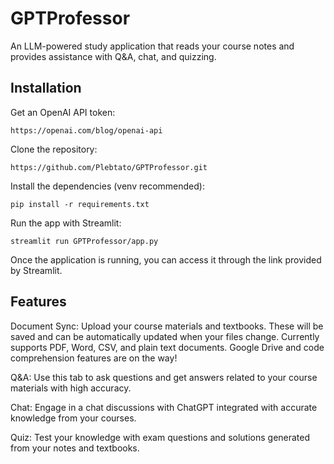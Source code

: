 # GPTProfessor

An LLM-powered study application that reads your course notes and provides assistance with Q&A, chat, and quizzing.

## Installation

Get an OpenAI API token:
```
https://openai.com/blog/openai-api
```
Clone the repository: 
```
https://github.com/Plebtato/GPTProfessor.git
```
Install the dependencies (venv recommended):
```
pip install -r requirements.txt
```
Run the app with Streamlit:
```
streamlit run GPTProfessor/app.py
```
Once the application is running, you can access it through the link provided by Streamlit. 

## Features

Document Sync: Upload your course materials and textbooks. These will be saved and can be automatically updated when your files change. Currently supports PDF, Word, CSV, and plain text documents. Google Drive and code comprehension features are on the way!

Q&A: Use this tab to ask questions and get answers related to your course materials with high accuracy.

Chat: Engage in a chat discussions with ChatGPT integrated with accurate knowledge from your courses.

Quiz: Test your knowledge with exam questions and solutions generated from your notes and textbooks. 
